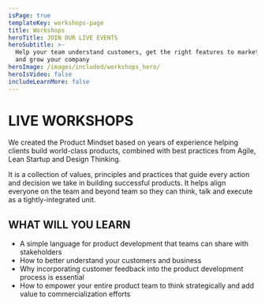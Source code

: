 ```yaml
---
isPage: true
templateKey: workshops-page
title: Workshops
heroTitle: JOIN OUR LIVE EVENTS
heroSubtitle: >-
  Help your team understand customers, get the right features to market quickly,
  and grow your company
heroImage: /images/included/workshops_hero/
heroIsVideo: false
includeLearnMore: false
---
```

# LIVE WORKSHOPS

We created the Product Mindset based on years of experience helping clients
build world-class products, combined with best practices from Agile, Lean
Startup and Design Thinking.

It is a collection of values, principles and practices that guide every action
and decision we take in building successful products. It helps align everyone
on the team and beyond team so they can think, talk and execute as a
tightly-integrated unit.

## WHAT WILL YOU LEARN

* A simple language for product development that teams can share with stakeholders
* How to better understand your customers and business
* Why incorporating customer feedback into the product development process is essential
* How to empower your entire product team to think strategically and add value to commercialization efforts
